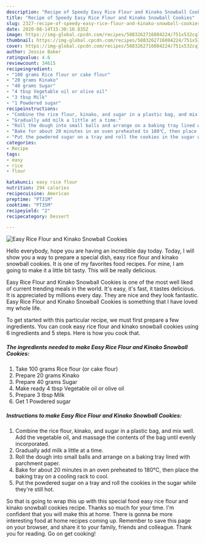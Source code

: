 ```yaml
---
description: "Recipe of Speedy Easy Rice Flour and Kinako Snowball Cookies"
title: "Recipe of Speedy Easy Rice Flour and Kinako Snowball Cookies"
slug: 2327-recipe-of-speedy-easy-rice-flour-and-kinako-snowball-cookies
date: 2020-08-14T15:30:10.835Z
image: https://img-global.cpcdn.com/recipes/5883262716084224/751x532cq70/easy-rice-flour-and-kinako-snowball-cookies-recipe-main-photo.jpg
thumbnail: https://img-global.cpcdn.com/recipes/5883262716084224/751x532cq70/easy-rice-flour-and-kinako-snowball-cookies-recipe-main-photo.jpg
cover: https://img-global.cpcdn.com/recipes/5883262716084224/751x532cq70/easy-rice-flour-and-kinako-snowball-cookies-recipe-main-photo.jpg
author: Jessie Baker
ratingvalue: 4.6
reviewcount: 34615
recipeingredient:
- "100 grams Rice flour or cake flour"
- "20 grams Kinako"
- "40 grams Sugar"
- "4 tbsp Vegetable oil or olive oil"
- "3 tbsp Milk"
- "1 Powdered sugar"
recipeinstructions:
- "Combine the rice flour, kinako, and sugar in a plastic bag, and mix well. Add the vegetable oil, and massage the contents of the bag until evenly incorporated."
- "Gradually add milk a little at a time."
- "Roll the dough into small balls and arrange on a baking tray lined with parchment paper."
- "Bake for about 20 minutes in an oven preheated to 180℃, then place the baking tray on a cooling rack to cool."
- "Put the powdered sugar on a tray and roll the cookies in the sugar while they&#39;re still hot."
categories:
- Recipe
tags:
- easy
- rice
- flour

katakunci: easy rice flour 
nutrition: 294 calories
recipecuisine: American
preptime: "PT31M"
cooktime: "PT35M"
recipeyield: "2"
recipecategory: Dessert

---
```



![Easy Rice Flour and Kinako Snowball Cookies](https://img-global.cpcdn.com/recipes/5883262716084224/751x532cq70/easy-rice-flour-and-kinako-snowball-cookies-recipe-main-photo.jpg)

Hello everybody, hope you are having an incredible day today. Today, I will show you a way to prepare a special dish, easy rice flour and kinako snowball cookies. It is one of my favorites food recipes. For mine, I am going to make it a little bit tasty. This will be really delicious.



Easy Rice Flour and Kinako Snowball Cookies is one of the most well liked of current trending meals in the world. It's easy, it's fast, it tastes delicious. It is appreciated by millions every day. They are nice and they look fantastic. Easy Rice Flour and Kinako Snowball Cookies is something that I have loved my whole life.


To get started with this particular recipe, we must first prepare a few ingredients. You can cook easy rice flour and kinako snowball cookies using 6 ingredients and 5 steps. Here is how you cook that.

<!--inarticleads1-->

##### The ingredients needed to make Easy Rice Flour and Kinako Snowball Cookies:

1. Take 100 grams Rice flour (or cake flour)
1. Prepare 20 grams Kinako
1. Prepare 40 grams Sugar
1. Make ready 4 tbsp Vegetable oil or olive oil
1. Prepare 3 tbsp Milk
1. Get 1 Powdered sugar




<!--inarticleads2-->

##### Instructions to make Easy Rice Flour and Kinako Snowball Cookies:

1. Combine the rice flour, kinako, and sugar in a plastic bag, and mix well. Add the vegetable oil, and massage the contents of the bag until evenly incorporated.
1. Gradually add milk a little at a time.
1. Roll the dough into small balls and arrange on a baking tray lined with parchment paper.
1. Bake for about 20 minutes in an oven preheated to 180℃, then place the baking tray on a cooling rack to cool.
1. Put the powdered sugar on a tray and roll the cookies in the sugar while they&#39;re still hot.




So that is going to wrap this up with this special food easy rice flour and kinako snowball cookies recipe. Thanks so much for your time. I'm confident that you will make this at home. There is gonna be more interesting food at home recipes coming up. Remember to save this page on your browser, and share it to your family, friends and colleague. Thank you for reading. Go on get cooking!
